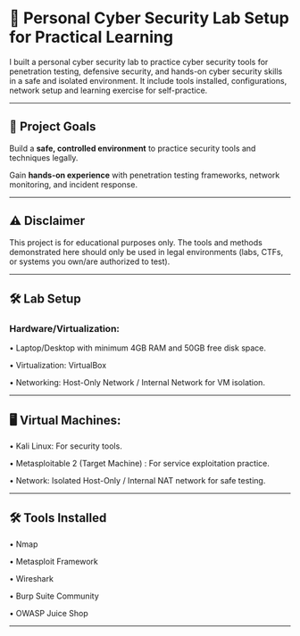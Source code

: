 # 📌 Personal Cyber Security Lab Setup for Practical Learning

I built a personal cyber security lab to practice cyber security tools for penetration testing, defensive security, and hands-on cyber security skills in a safe and isolated environment. It include tools installed, configurations, network setup and learning exercise for self-practice.

---

## 🎯 Project Goals

Build a **safe, controlled environment** to practice security tools and techniques legally.

Gain **hands-on experience** with penetration testing frameworks, network monitoring, and incident response.


---

## ⚠️ Disclaimer

This project is for educational purposes only. The tools and methods demonstrated here should only be used in legal 
environments (labs, CTFs, or systems you own/are authorized to test).


---

## 🛠️ Lab Setup 

### Hardware/Virtualization:

• Laptop/Desktop with minimum 4GB RAM and 50GB free disk space.

• Virtualization: VirtualBox 

• Networking: Host-Only Network / Internal Network for VM isolation.

---

## 🖥️ Virtual Machines:

• Kali Linux: For security tools.

• Metasploitable 2 (Target Machine) : For service exploitation practice.

• Network: Isolated Host-Only / Internal NAT network for safe testing.

---

## 🛠️ Tools Installed

• Nmap

• Metasploit Framework

• Wireshark 

• Burp Suite Community

• OWASP Juice Shop

---




